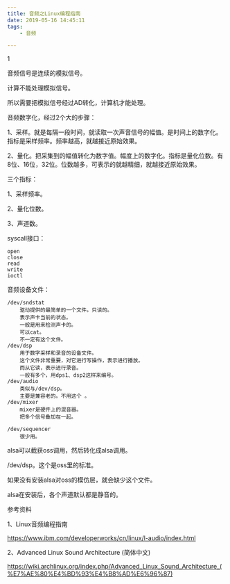 ```yaml
---
title: 音频之Linux编程指南
date: 2019-05-16 14:45:11
tags:
	- 音频

---
```


1

音频信号是连续的模拟信号。

计算不能处理模拟信号。

所以需要把模拟信号经过AD转化，计算机才能处理。

音频数字化，经过2个大的步骤：

1、采样。就是每隔一段时间，就读取一次声音信号的幅值。是时间上的数字化。指标是采样频率。频率越高，就越接近原始效果。

2、量化。把采集到的幅值转化为数字值。幅度上的数字化。指标是量化位数。有8位、16位，32位。位数越多，可表示的就越精细，就越接近原始效果。



三个指标：

1、采样频率。

2、量化位数。

3、声道数。



syscall接口：

```
open
close
read
write 
ioctl
```



音频设备文件：

```
/dev/sndstat
	驱动提供的最简单的一个文件。只读的。
	表示声卡当前的状态。
	一般是用来检测声卡的。
	可以cat。
	不一定有这个文件。
/dev/dsp
	用于数字采样和录音的设备文件。
	这个文件非常重要，对它进行写操作，表示进行播放。
	而从它读，表示进行录音。
	一般有多个，用dps1、dsp2这样来编号。
/dev/audio
	类似与/dev/dsp。
	主要是兼容老的。不用这个 。
/dev/mixer
	mixer是硬件上的混音器。
	把多个信号叠加在一起。
	
/dev/sequencer
	很少用。
```



alsa可以截获oss调用，然后转化成alsa调用。

/dev/dsp。这个是oss里的标准。

如果没有安装alsa对oss的模仿层，就会缺少这个文件。



alsa在安装后，各个声道默认都是静音的。



参考资料

1、Linux音频编程指南

https://www.ibm.com/developerworks/cn/linux/l-audio/index.html

2、Advanced Linux Sound Architecture (简体中文)

https://wiki.archlinux.org/index.php/Advanced_Linux_Sound_Architecture_(%E7%AE%80%E4%BD%93%E4%B8%AD%E6%96%87)
